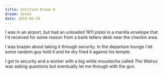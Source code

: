 ```yaml
---
title: Untitled Dream 6
dream: dated
date: 2019-06-10
---
```


I was in an airport, but had an unloaded 1911 pistol in a manilla envelope that I'd received for some reason from a bank tellers desk near the checkin area.

I was brazen about taking it through security. In the departure lounge I let some random guy hold it and he dry fired it against his temple.

I got to security and a worker with a big white moustache called *The Walrus* was asking questions but eventually let me through with the gun.